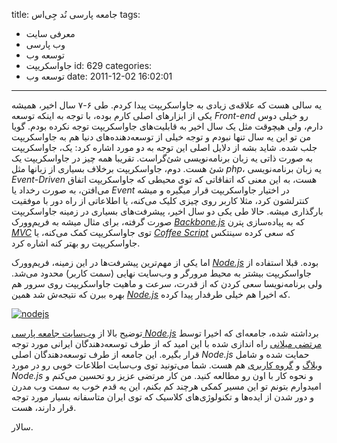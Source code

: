 title: جامعه پارسی نُد جِی‌اس
tags:
  - معرفی سایت
  - وب پارسی
  - توسعه وب
  - جاواسکریپت
id: 629
categories:
  - توسعه وب
date: 2011-12-02 16:02:01
---

یه سالی هست که علاقه‌ی زیادی به جاواسکریپت پیدا کردم. طی ۶-۷ سال اخیر، همیشه یکی از ابزارهای اصلی کارم بوده، با توجه به اینکه توسعه _Front-end_ رو خیلی دوس دارم، ولی هیچوقت مثل یک سال اخیر به قابلیت‌های جاواسکریپت توجه نکرده بودم. گویا من تو این یه سال تنها نبودم و توجه خیلی از توسعه‌دهنده‌های دنیا هم به جاواسکریپت جلب شده. شاید بشه از دلایل اصلی این توجه به دو مورد اشاره کرد: یک، جاواسکریپت به صورت ذاتی یه زبان برنامه‌نویسی شئ‌گراست. تقریبا همه چیز در جاواسکریپت یک شئ هست. دوم، جاواسکریپت برخلاف بسیاری از زبانها مثل _php_، یه زبان برنامه‌نویسی _Event-Driven_ هست، به این معنی که اتفاقاتی که توی محیطی که جاواسکریپت اتفاق می‌افتن، به صورت رخداد یا _Event_ در اختیار جاواسکریپت قرار میگیره و میشه کنترلشون کرد، مثلا کاربر روی چیزی کلیک می‌کنه، یا اطلاعاتی از راه دور با موفقیت بارگذاری میشه. حالا طی یکی دو سال اخیر، پیشرفت‌های بسیاری در زمینه جاواسکریپت صورت گرفته، برای مثال میشه به فریم‌وورک _[Backbone.js](http://documentcloud.github.com/backbone/)_ که به پیاده‌سازی پترن _[MVC](http://en.wikipedia.org/wiki/Model–view–controller)_ توی جاواسکریپت کمک می‌کنه، یا _[Coffee Script](http://jashkenas.github.com/coffee-script/)_ که سعی کرده سینتکس جاواسکریپت رو بهتر کنه اشاره کرد.

اما یکی از مهم‌ترین پیشرفت‌ها در این زمینه، فریم‌وورک _[Node.js](http://nodejs.org/)_ بوده. قبلا استفاده از جاواسکریپت بیشتر به محیط مرورگر و وب‌سایت نهایی (سمت کاربر) محدود می‌شد. ولی برنامه‌نویسا سعی کردن که از قدرت، سرعت و ماهیت جاواسکریپت روی سرور هم بهره ببرن که نتیجه‌ش شد همین _[Node.js](http://nodejs.org/)_ که اخیرا هم خیلی طرفدار پیدا کرده.

[![nodejs](http://sallar.me/wp-content/uploads/2011/12/nodejs.png "nodejs")](http://nodejs.ir)

توضیح بالا از [وب‌سایت جامعه پارسی _Node.js_](http://nodejs.ir) برداشته شده، جامعه‌ای که اخیرا توسط [مرتضی میلانی](http://weapi.org/) راه اندازی شده با این امید که از طرف توسعه‌دهندگان ایرانی مورد توجه قرار بگیره. این جامعه از طرف توسعه‌دهندگان اصلی _Node.js_ حمایت شده و شامل [وبلاگ](http://nodejs.ir/blog) و [گروه کاربری](https://groups.google.com/forum/#!forum/nodejs-fa) هم هست. شما می‌تونید توی وب‌سایت اطلاعات خوبی رو در مورد _Node.js_ و نحوه کار با اون رو مطالعه کنید. من کار مرتضی عزیز رو تحسین می‌کنم و امیدوارم بتونم تو این مسیر کمکی هرچند کم بکنم، این یه قدم خوب به سمت وب مدرن و دور شدن از ایده‌ها و تکنولوژی‌های کلاسیک که توی ایران متاسفانه بسیار مورد توجه قرار دارند، هست.

سالار.

&nbsp;